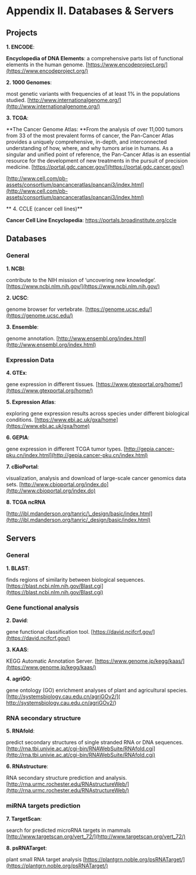 # Appendix II. Databases & Servers

## Projects


**1. ENCODE**:

**Encyclopedia of DNA Elements**: a comprehensive parts list of functional elements in the human genome. [https://www.encodeproject.org/](https://www.encodeproject.org/)

**2. 1000 Genomes**:

most genetic variants with frequencies of at least 1% in the populations studied. [http://www.internationalgenome.org/](http://www.internationalgenome.org/)

**3. TCGA**:

**The Cancer Genome Atlas: **From the analysis of over 11,000 tumors from 33 of the most prevalent forms of cancer, the Pan-Cancer Atlas provides a uniquely comprehensive, in-depth, and interconnected understanding of how, where, and why tumors arise in humans. As a singular and unified point of reference, the Pan-Cancer Atlas is an essential resource for the development of new treatments in the pursuit of precision medicine. ​[https://portal.gdc.cancer.gov/](https://portal.gdc.cancer.gov/)​

​[http://www.cell.com/pb-assets/consortium/pancanceratlas/pancani3/index.html](http://www.cell.com/pb-assets/consortium/pancanceratlas/pancani3/index.html)​

** 4. CCLE (cancer cell lines)**

**Cancer Cell Line Encyclopedia**: https://portals.broadinstitute.org/ccle


## Databases



### General

**1. NCBI**:

contribute to the NIH mission of ‘uncovering new knowledge’. [https://www.ncbi.nlm.nih.gov/](https://www.ncbi.nlm.nih.gov/)

**2. UCSC**:

genome browser for vertebrate. [https://genome.ucsc.edu/](https://genome.ucsc.edu/)

**3. Ensemble**:

genome annotation. [http://www.ensembl.org/index.html](http://www.ensembl.org/index.html)

### Expression Data

**4. GTEx**:

gene expression in different tissues. [https://www.gtexportal.org/home/](https://www.gtexportal.org/home/)

**5. Expression Atlas**:

exploring gene expression results across species under different biological conditions. [https://www.ebi.ac.uk/gxa/home](https://www.ebi.ac.uk/gxa/home)

**6. GEPIA**:

gene expression in different TCGA tumor types. [http://gepia.cancer-pku.cn/index.html](http://gepia.cancer-pku.cn/index.html)

**7. cBioPortal**:

visualization, analysis and download of large-scale cancer genomics data sets. [http://www.cbioportal.org/index.do](http://www.cbioportal.org/index.do)

**8. TCGA ncRNA**

​[http://ibl.mdanderson.org/tanric/\_design/basic/index.html](http://ibl.mdanderson.org/tanric/_design/basic/index.html)​

## Servers



### General

**1. BLAST**:

finds regions of similarity between biological sequences. [https://blast.ncbi.nlm.nih.gov/Blast.cgi](https://blast.ncbi.nlm.nih.gov/Blast.cgi)

### Gene functional analysis

**2. David**:

gene functional classification tool. [https://david.ncifcrf.gov/](https://david.ncifcrf.gov/)

**3. KAAS**:

KEGG Automatic Annotation Server. [https://www.genome.jp/kegg/kaas/](https://www.genome.jp/kegg/kaas/)

**4. agriGO**:

gene ontology (GO) enrichment analyses of plant and agricultural species. [http://systemsbiology.cau.edu.cn/agriGOv2/]( http://systemsbiology.cau.edu.cn/agriGOv2/)

### RNA secondary structure

**5. RNAfold**:

predict secondary structures of single stranded RNA or DNA sequences. [http://rna.tbi.univie.ac.at/cgi-bin/RNAWebSuite/RNAfold.cgi](http://rna.tbi.univie.ac.at/cgi-bin/RNAWebSuite/RNAfold.cgi)

**6. RNAstructure**:

RNA secondary structure prediction and analysis. [http://rna.urmc.rochester.edu/RNAstructureWeb/](http://rna.urmc.rochester.edu/RNAstructureWeb/)

### miRNA targets prediction

**7. TargetScan**:

search for predicted microRNA targets in mammals [http://www.targetscan.org/vert_72/](http://www.targetscan.org/vert_72/)

**8. psRNATarget**:

plant small RNA target analysis [https://plantgrn.noble.org/psRNATarget/](https://plantgrn.noble.org/psRNATarget/)





